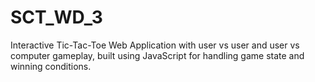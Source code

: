 # SCT_WD_3
Interactive Tic-Tac-Toe Web Application with user vs user and user vs computer gameplay, built using JavaScript for handling game state and winning conditions.
